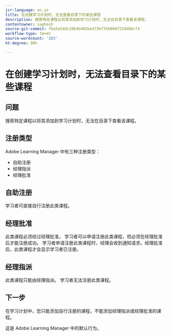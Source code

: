 ```yaml
---
jcr-language: en_us
title: 在创建学习计划时，无法查看目录下的某些课程
description: 搜索特定课程以将其添加到学习计划时，无法在目录下查看该课程。
contentowner: saghosh
source-git-commit: fba5e5ddc1964b485be473bf356806f234688cf4
workflow-type: tm+mt
source-wordcount: '203'
ht-degree: 90%

---
```




# 在创建学习计划时，无法查看目录下的某些课程

## 问题

搜索特定课程以将其添加到学习计划时，无法在目录下查看该课程。

## 注册类型

Adobe Learning Manager 中有三种注册类型：

* 自助注册
* 经理指派
* 经理批准

## 自助注册

学习者可直接自行注册此类课程。

## 经理批准

此类课程必须经过经理批准。 学习者可以申请注册此类课程，但必须在经理批准后才能注册成功。 学习者申请注册此类课程时，经理会收到通知请求。经理批准后，此类课程才会显示学习者已注册。

## 经理指派

此类课程只能由经理指派。 学习者无法注册此类课程。

## 下一步

在学习计划中，您只能添加自行注册的课程，不能添加经理指派或经理批准的课程。

这是 Adobe Learning Manager 中的默认行为。
